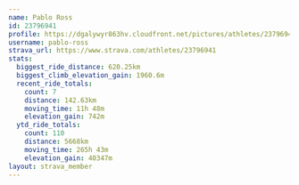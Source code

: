 ```yaml
---
name: Pablo Ross
id: 23796941
profile: https://dgalywyr863hv.cloudfront.net/pictures/athletes/23796941/14615399/1/large.jpg
username: pablo-ross
strava_url: https://www.strava.com/athletes/23796941
stats:
  biggest_ride_distance: 620.25km
  biggest_climb_elevation_gain: 1960.6m
  recent_ride_totals:
    count: 7
    distance: 142.63km
    moving_time: 11h 48m
    elevation_gain: 742m
  ytd_ride_totals:
    count: 110
    distance: 5668km
    moving_time: 265h 43m
    elevation_gain: 40347m
layout: strava_member
--- 
```

